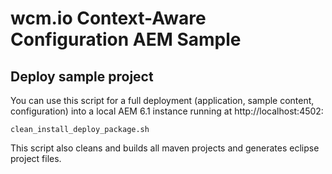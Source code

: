 wcm.io Context-Aware Configuration AEM Sample
=============================================

Deploy sample project
---------------------

You can use this script for a full deployment (application, sample content, configuration) into a local AEM 6.1 instance running at http://localhost:4502:

```
clean_install_deploy_package.sh
```

This script also cleans and builds all maven projects and generates eclipse project files.
